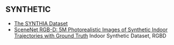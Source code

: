 
## SYNTHETIC

- [The SYNTHIA Dataset](http://www.cv-foundation.org/openaccess/content_cvpr_2016/papers/Ros_The_SYNTHIA_Dataset_CVPR_2016_paper.pdf)
- [SceneNet RGB-D: 5M Photorealistic Images of Synthetic Indoor Trajectories with Ground Truth](https://arxiv.org/pdf/1612.05079.pdf) Indoor Synthetic Dataset, RGBD
